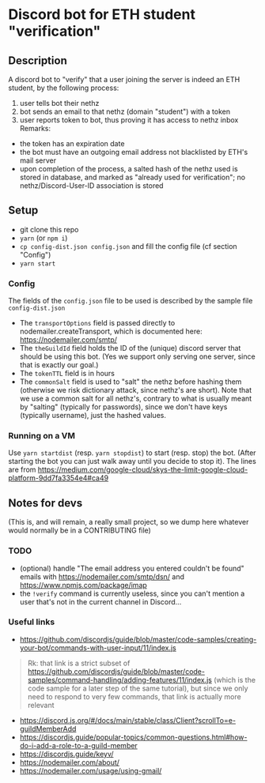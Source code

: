 Discord bot for ETH student "verification"
===

## Description
A discord bot to "verify" that a user joining the server is indeed an ETH student, by the following process:
1. user tells bot their nethz
2. bot sends an email to that nethz (domain "student") with a token
3. user reports token to bot, thus proving it has access to nethz inbox
Remarks:
- the token has an expiration date
- the bot must have an outgoing email address not blacklisted by ETH's mail server
- upon completion of the process, a salted hash of the nethz used is stored in database, and marked as "already used for verification"; no nethz/Discord-User-ID association is stored

## Setup

- git clone this repo
- `yarn` (or `npm i`)
- `cp config-dist.json config.json` and fill the config file (cf section "Config")
- `yarn start`

### Config
The fields of the `config.json` file to be used is described by the sample file `config-dist.json`
- The `transportOptions` field is passed directly to nodemailer.createTransport, which is documented here: https://nodemailer.com/smtp/
- The `theGuildId` field holds the ID of the (unique) discord server that should be using this bot. (Yes we support only serving one server, since that is exactly our goal.)
- The `tokenTTL` field is in hours
- The `commonSalt` field is used to "salt" the nethz before hashing them (otherwise we risk dictionary attack, since nethz's are short). Note that we use a common salt for all nethz's, contrary to what is usually meant by "salting" (typically for passwords), since we don't have keys (typically username), just the hashed values.

### Running on a VM
Use `yarn startdist` (resp. `yarn stopdist`) to start (resp. stop) the bot. (After starting the bot you can just walk away until you decide to stop it). The lines are from https://medium.com/google-cloud/skys-the-limit-google-cloud-platform-9dd7fa3354e4#ca49

## Notes for devs
(This is, and will remain, a really small project, so we dump here whatever would normally be in a CONTRIBUTING file)

### TODO
- (optional) handle "The email address you entered couldn't be found" emails with https://nodemailer.com/smtp/dsn/ and https://www.npmjs.com/package/imap
- the `!verify` command is currently useless, since you can't mention a user that's not in the current channel in Discord...

### Useful links
- https://github.com/discordjs/guide/blob/master/code-samples/creating-your-bot/commands-with-user-input/11/index.js
> Rk: that link is a strict subset of  https://github.com/discordjs/guide/blob/master/code-samples/command-handling/adding-features/11/index.js (which is the code sample for a later step of the same tutorial), but since we only need to respond to very few commands, that link is actually more relevant
- https://discord.js.org/#/docs/main/stable/class/Client?scrollTo=e-guildMemberAdd
- https://discordjs.guide/popular-topics/common-questions.html#how-do-i-add-a-role-to-a-guild-member
- https://discordjs.guide/keyv/
- https://nodemailer.com/about/
- https://nodemailer.com/usage/using-gmail/
